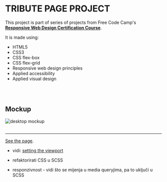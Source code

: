 # TRIBUTE PAGE PROJECT

This project is part of series of projects from Free Code Camp's [**Responsive Web Design Certification Course**](https://www.freecodecamp.org/learn/responsive-web-design/).
<br>

It is made using:

- HTML5
- CSS3
- CSS flex-box
- CSS flex-grid
- Responsive web design principles
- Applied accessibility
- Applied visual design

<br>
<br>

## Mockup

![desktop mockup](img/web-mockup.jpg)
<br>
<br>

---

[See the page](https://emarekica.github.io/tribute-page/).

- vidi: [setting the viewport](https://www.w3schools.com/css/css_rwd_viewport.asp)

- refaktorirati CSS u SCSS
- responzivnost - vidi što se mijenja u media queryjima, pa to uključi u SCSS
